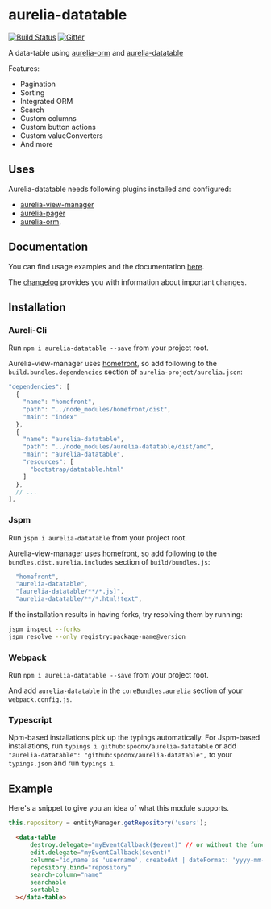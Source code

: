# aurelia-datatable

[![Build Status](https://travis-ci.org/SpoonX/aurelia-datatable.svg)](https://travis-ci.org/SpoonX/aurelia-datatable)
[![Gitter](https://img.shields.io/gitter/room/nwjs/nw.js.svg?maxAge=2592000?style=plastic)](https://gitter.im/SpoonX/Dev)

A data-table using [aurelia-orm](https://github.com/SpoonX/aurelia-orm) and [aurelia-datatable](https://github.com/SpoonX/aurelia-datatable)

Features:

* Pagination
* Sorting
* Integrated ORM
* Search
* Custom columns
* Custom button actions
* Custom valueConverters
* And more

## Uses

Aurelia-datatable needs following plugins installed and configured:

* [aurelia-view-manager](https://www.npmjs.com/package/aurelia-view-manager)
* [aurelia-pager](https://www.npmjs.com/package/aurelia-pager)
* [aurelia-orm](https://www.npmjs.com/package/aurelia-orm).

## Documentation

You can find usage examples and the documentation [here](http://aurelia-datatable.spoonx.org/).

The [changelog](doc/changelog.md) provides you with information about important changes.

## Installation

### Aureli-Cli

Run `npm i aurelia-datatable --save` from your project root.

Aurelia-view-manager uses [homefront](https://www.npmjs.com/package/homefront), so add following to the `build.bundles.dependencies` section of `aurelia-project/aurelia.json`:

```js
"dependencies": [
  {
    "name": "homefront",
    "path": "../node_modules/homefront/dist",
    "main": "index"
  },
  {
    "name": "aurelia-datatable",
    "path": "../node_modules/aurelia-datatable/dist/amd",
    "main": "aurelia-datatable",
    "resources": [
      "bootstrap/datatable.html"
    ]
  },
  // ...
],
```

### Jspm

Run `jspm i aurelia-datatable` from your project root.

Aurelia-view-manager uses [homefront](https://www.npmjs.com/package/homefront), so add following to the `bundles.dist.aurelia.includes` section of `build/bundles.js`:

```js
  "homefront",
  "aurelia-datatable",
  "[aurelia-datatable/**/*.js]",
  "aurelia-datatable/**/*.html!text",
```

If the installation results in having forks, try resolving them by running:

```sh
jspm inspect --forks
jspm resolve --only registry:package-name@version
```

### Webpack

Run `npm i aurelia-datatable --save` from your project root.

And add `aurelia-datatable` in the `coreBundles.aurelia` section of your `webpack.config.js`.

### Typescript

Npm-based installations pick up the typings automatically. For Jspm-based installations, run `typings i github:spoonx/aurelia-datatable` or add `"aurelia-datatable": "github:spoonx/aurelia-datatable",` to your `typings.json` and run `typings i`.

## Example

Here's a snippet to give you an idea of what this module supports.

```js
this.repository = entityManager.getRepository('users');
```

```html
  <data-table
      destroy.delegate="myEventCallback($event)" // or without the function to let ORM take care of it
      edit.delegate="myEventCallback($event)"
      columns="id,name as 'username', createdAt | dateFormat: 'yyyy-mm-dd'"
      repository.bind="repository"
      search-column="name"
      searchable
      sortable
  ></data-table>
```
